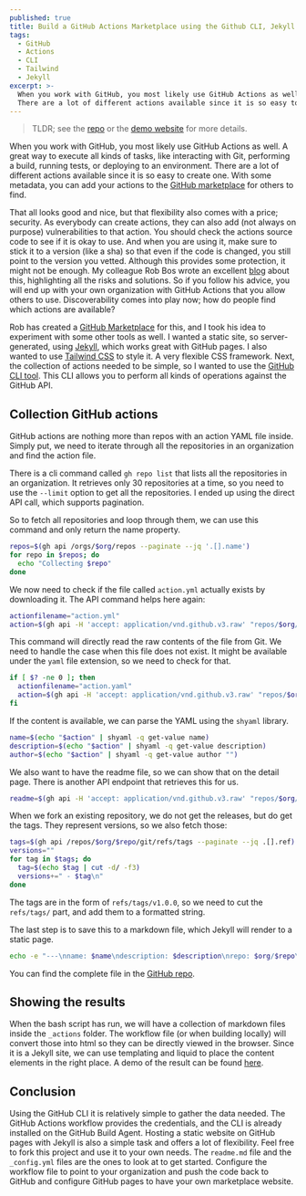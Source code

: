```yaml
---
published: true
title: Build a GitHub Actions Marketplace using the Github CLI, Jekyll and Tailwind CSS
tags:
  - GitHub
  - Actions
  - CLI
  - Tailwind
  - Jekyll
excerpt: >-
  When you work with GitHub, you most likely use GitHub Actions as well. A great way to execute all kinds of tasks, like interacting with Git, performing a build, running tests, or deploying to an environment. 
  There are a lot of different actions available since it is so easy to create one. With some metadata, you can add your actions to the GitHub marketplace for others to find. But what if you want your own marketplace?
---
```

> TLDR; see the [repo](https://github.com/mivano/github-actions-catalog) or the [demo website](https://mivano.github.io/github-actions-catalog) for more details.

When you work with GitHub, you most likely use GitHub Actions as well. A great way to execute all kinds of tasks, like interacting with Git, performing a build, running tests, or deploying to an environment. 
There are a lot of different actions available since it is so easy to create one. With some metadata, you can add your actions to the [GitHub marketplace](https://github.com/marketplace?type=actions) for others to find.

That all looks good and nice, but that flexibility also comes with a price; security. As everybody can create actions, they can also add (not always on purpose) vulnerabilities to that action. You should check the actions source code to see if it is okay to use. And when you are using it, make sure to stick it to a version (like a sha) so that even if the code is changed, you still point to the version you vetted. Although this provides some protection, it might not be enough. My colleague Rob Bos wrote an excellent [blog](https://devopsjournal.io/blog/2021/10/14/GitHub-Actions-Internal-Marketplace) about this, highlighting all the risks and solutions. 
So if you follow his advice, you will end up with your own organization with GitHub Actions that you allow others to use. Discoverability comes into play now; how do people find which actions are available?

Rob has created a [GitHub Marketplace](https://github.com/rajbos/actions-marketplace) for this, and I took his idea to experiment with some other tools as well. I wanted a static site, so server-generated, using [Jekyll](https://jekyllrb.com/), which works great with GitHub pages. I also wanted to use [Tailwind CSS](https://tailwindcss.com/) to style it. A very flexible CSS framework. Next, the collection of actions needed to be simple, so I wanted to use the [GitHub CLI tool](https://github.com/cli/cli). This CLI allows you to perform all kinds of operations against the GitHub API.

## Collection GitHub actions

GitHub actions are nothing more than repos with an action YAML file inside. Simply put, we need to iterate through all the repositories in an organization and find the action file. 

There is a cli command called `gh repo list` that lists all the repositories in an organization. It retrieves only 30 repositories at a time, so you need to use the `--limit` option to get all the repositories. I ended up using the direct API call, which supports pagination.

So to fetch all repositories and loop through them, we can use this command and only return the name property.

```bash
repos=$(gh api /orgs/$org/repos --paginate --jq '.[].name')
for repo in $repos; do
  echo "Collecting $repo"
done
```

We now need to check if the file called `action.yml` actually exists by downloading it. The API command helps here again:

```bash
actionfilename="action.yml"
action=$(gh api -H 'accept: application/vnd.github.v3.raw' "repos/$org/$repo/contents/$actionfilename") || false
```

This command will directly read the raw contents of the file from Git. We need to handle the case when this file does not exist. It might be available under the `yaml` file extension, so we need to check for that.

```bash
if [ $? -ne 0 ]; then       
  actionfilename="action.yaml"
  action=$(gh api -H 'accept: application/vnd.github.v3.raw' "repos/$org/$repo/contents/$actionfilename") || false
fi
```

If the content is available, we can parse the YAML using the `shyaml` library.

```bash
name=$(echo "$action" | shyaml -q get-value name)
description=$(echo "$action" | shyaml -q get-value description)
author=$(echo "$action" | shyaml -q get-value author "")
```

We also want to have the readme file, so we can show that on the detail page. There is another API endpoint that retrieves this for us.

```bash
readme=$(gh api -H 'accept: application/vnd.github.v3.raw' "repos/$org/$repo/readme") || false
```

When we fork an existing repository, we do not get the releases, but do get the tags. They represent versions, so we also fetch those:

```bash
tags=$(gh api /repos/$org/$repo/git/refs/tags --paginate --jq .[].ref)
versions=""
for tag in $tags; do
  tag=$(echo $tag | cut -d/ -f3)
  versions+=" - $tag\n"     
done
```

The tags are in the form of `refs/tags/v1.0.0`, so we need to cut the `refs/tags/` part, and add them to a formatted string.

The last step is to save this to a markdown file, which Jekyll will render to a static page.

```bash
echo -e "---\nname: $name\ndescription: $description\nrepo: $org/$repo\nauthor: $author\nmetadata: $actionfilename\nversions:\n$versions---\n\n$readme" > $folder/$repo.md
```

You can find the complete file in the [GitHub repo](https://github.com/mivano/github-actions-catalog/blob/main/collect.sh).

## Showing the results

When the bash script has run, we will have a collection of markdown files inside the `_actions` folder. The workflow file (or when building locally) will convert those into html so they can be directly viewed in the browser. 
Since it is a Jekyll site, we can use templating and liquid to place the content elements in the right place. A demo of the result can be found [here](https://mivano.github.io/github-actions-catalog/).

## Conclusion

Using the GitHub CLI it is relatively simple to gather the data needed. The GitHub Actions workflow provides the credentials, and the CLI is already installed on the GitHub Build Agent. Hosting a static website on GitHub pages with Jekyll is also a simple task and offers a lot of flexibility. 
Feel free to fork this project and use it to your own needs. The `readme.md` file and the `_config.yml` files are the ones to look at to get started. Configure the workflow file to point to your organization and push the code back to GitHub and configure GitHub pages to have your own marketplace website.